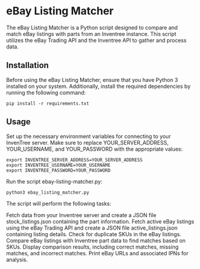 # eBay Listing Matcher
The eBay Listing Matcher is a Python script designed to compare and match eBay listings with parts from an Inventree instance. This script utilizes the eBay Trading API and the Inventree API to gather and process data.

## Installation
Before using the eBay Listing Matcher, ensure that you have Python 3 installed on your system. Additionally, install the required dependencies by running the following command:
```shell
pip install -r requirements.txt
```

## Usage
Set up the necessary environment variables for connecting to your InvenTree server. Make sure to replace YOUR_SERVER_ADDRESS, YOUR_USERNAME, and YOUR_PASSWORD with the appropriate values:

```shell
export INVENTREE_SERVER_ADDRESS=YOUR_SERVER_ADDRESS
export INVENTREE_USERNAME=YOUR_USERNAME
export INVENTREE_PASSWORD=YOUR_PASSWORD
```

Run the script ebay-listing-matcher.py:

```shell
python3 ebay_listing_matcher.py
```

The script will perform the following tasks:

Fetch data from your Inventree server and create a JSON file stock_listings.json containing the part information.
Fetch active eBay listings using the eBay Trading API and create a JSON file active_listings.json containing listing details.
Check for duplicate SKUs in the eBay listings.
Compare eBay listings with Inventree part data to find matches based on SKUs.
Display comparison results, including correct matches, missing matches, and incorrect matches.
Print eBay URLs and associated IPNs for analysis.
